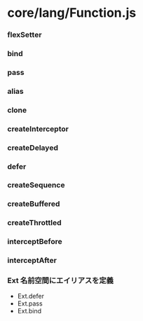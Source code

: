 # core/lang/Function.js

### flexSetter

### bind

### pass

### alias

### clone

### createInterceptor

### createDelayed

### defer

### createSequence

### createBuffered

### createThrottled

### interceptBefore

### interceptAfter

### Ext 名前空間にエイリアスを定義

- Ext.defer
- Ext.pass
- Ext.bind


